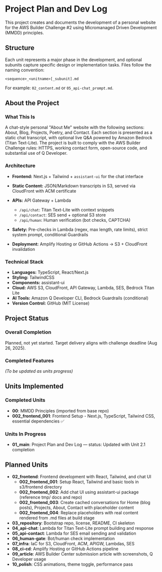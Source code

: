 # Project Plan and Dev Log

This project creates and documents the development of a personal website for the AWS Builder Challenge #2 using Micromanaged Driven Development (MMDD) principles.

## Structure

Each unit represents a major phase in the development, and optional subunits capture specific design or implementation tasks. Files follow the naming convention:

```
<sequence>_<unitname>[_subunit].md
```

For example: `02_content.md` or `05_api-chat_prompt.md`.

## About the Project

### What This Is

A chat-style personal "About Me" website with the following sections: About, Blog, Projects, Poetry, and Contact. Each section is presented as a static chat transcript, with optional live Q\&A powered by Amazon Bedrock (Titan Text-Lite). The project is built to comply with the AWS Builder Challenge rules: HTTPS, working contact form, open-source code, and substantial use of Q Developer.

### Architecture

* **Frontend:** Next.js + Tailwind + `assistant-ui` for the chat interface
* **Static Content:** JSON/Markdown transcripts in S3, served via CloudFront with ACM certificate
* **APIs:** API Gateway + Lambda

  * `/api/chat`: Titan Text-Lite with context snippets
  * `/api/contact`: SES send + optional S3 store
  * `/api/human`: Human verification (bot checks, CAPTCHA)
* **Safety:** Pre-checks in Lambda (regex, max length, rate limits), strict system prompt, conditional Guardrails
* **Deployment:** Amplify Hosting or GitHub Actions → S3 + CloudFront invalidation

### Technical Stack

* **Languages:** TypeScript, React/Next.js
* **Styling:** TailwindCSS
* **Components:** assistant-ui
* **Cloud:** AWS S3, CloudFront, API Gateway, Lambda, SES, Bedrock Titan Lite
* **AI Tools:** Amazon Q Developer CLI, Bedrock Guardrails (conditional)
* **Version Control:** GitHub (MIT License)

## Project Status

### Overall Completion

Planned, not yet started. Target delivery aligns with challenge deadline (Aug 26, 2025).

### Completed Features

*(To be updated as units progress)*

## Units Implemented

### Completed Units

* **00**: MMDD Principles (imported from base repo)
* **002_frontend_001**: Frontend Setup - Next.js, TypeScript, Tailwind CSS, essential dependencies ✅

### Units In Progress

* **01\_main**: Project Plan and Dev Log — status: Updated with Unit 2.1 completion

## Planned Units

* **02\_frontend**: Frontend development with React, Tailwind, and chat UI
  * **002\_frontend\_001**: Setup React, Tailwind and basic tools in s3/frontend directory
  * **002\_frontend\_002**: Add chat UI using assistant-ui package (reference tmp/ docs and repo)
  * **002\_frontend\_003**: Create cached conversations for Home (blog posts), Projects, About, Contact with placeholder content
  * **002\_frontend\_004**: Replace placeholders with real content rendered from .md files at build stage
* **03\_repository**: Bootstrap repo, license, README, CI skeleton
* **04\_api-chat**: Lambda for Titan Text-Lite prompt building and response
* **05\_api-contact**: Lambda for SES email sending and validation
* **06\_human-gate**: Bot/human check implementation
* **07\_infra**: IaC for S3, CloudFront, ACM, APIGW, Lambdas, SES
* **08\_ci-cd**: Amplify Hosting or GitHub Actions pipeline
* **09\_article**: AWS Builder Center submission article with screenshots, Q Developer usage
* **10\_polish**: CSS animations, theme toggle, performance pass
